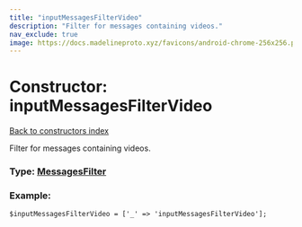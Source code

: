```yaml
---
title: "inputMessagesFilterVideo"
description: "Filter for messages containing videos."
nav_exclude: true
image: https://docs.madelineproto.xyz/favicons/android-chrome-256x256.png
---
```

# Constructor: inputMessagesFilterVideo  
[Back to constructors index](/API_docs/constructors/index.html)



Filter for messages containing videos.




### Type: [MessagesFilter](/API_docs/types/MessagesFilter.html)


### Example:

```
$inputMessagesFilterVideo = ['_' => 'inputMessagesFilterVideo'];
```  
